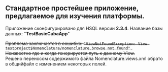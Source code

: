 Стандартное простейшее приложение, предлагаемое для изучения платформы.
---
Приложение сконфигурировано для HSQL версии **2.3.4**.
Название базы данных: "**TestBasicCubaApp**"

~~Проблема заключается в оошибке:
`"ViewNotFoundException: View testproject$Nomenclature/nomenclature.browse not found".`  
Неизвестно где и когда генерируется путь к данному View.~~  
Решено переносом содержимого файла Nomenclature.views.xml обрато в общийфайл с изменением некоторых полей.